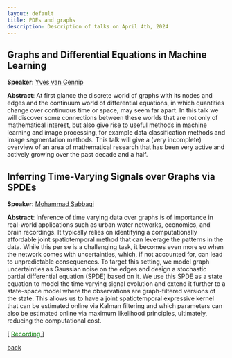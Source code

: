 ```yaml
---
layout: default
title: PDEs and graphs
description: Description of talks on April 4th, 2024
---
```


## Graphs and Differential Equations in Machine Learning

**Speaker**: [Yves van Gennip](https://scholar.google.com/citations?user=ZV9trHAAAAAJ&hl=en)

**Abstract**: At first glance the discrete world of graphs with its nodes and edges and the continuum world of differential equations, in which quantities change over continuous time or space, may seem far apart. In this talk we will discover some connections between these worlds that are not only of mathematical interest, but also give rise to useful methods in machine learning and image processing, for example data classification methods and image segmentation methods.
This talk will give a (very incomplete) overview of an area of mathematical research that has been very active and actively growing over the past decade and a half.

## Inferring Time-Varying Signals over Graphs via SPDEs

**Speaker**: [Mohammad Sabbaqi](https://scholar.google.com/citations?user=5lnSQvEAAAAJ&hl=en)

**Abstract**: Inference of time varying data over graphs is of importance in real-world applications such as urban water networks, economics, and brain recordings. It typically relies on identifying a computationally affordable joint spatiotemporal method that can leverage the patterns in the data. While this per se is a challenging task, it becomes even more so when the network comes with uncertainties, which, if not accounted for, can lead to unpredictable consequences. To target this setting, we model graph uncertainties as Gaussian noise on the edges and design a stochastic partial differential equation (SPDE) based on it. We use this SPDE as a state equation to model the time varying signal evolution and extend it further to a state-space model where the observations are graph-filtered versions of the state. This allows us to have a joint spatiotemporal expressive kernel that can be estimated online via Kalman filtering and which parameters can also be estimated online via maximum likelihood principles, ultimately, reducing the computational cost.

[ [<span style="color:green">Recording</span>
](https://www.youtube.com/watch?v=gsTkltliHbY&ab_channel=Elvinisufi) ]


[back](../index.md#april-4th-2024-pdes-and-graphs)
